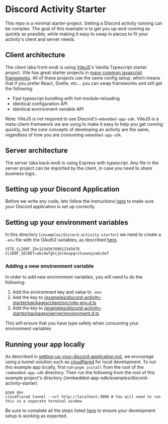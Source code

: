 # Discord Activity Starter

This repo is a minimal starter-project. Getting a Discord activity running can be complex. The goal of this example is to get you up-and-running as quickly as possible, while making it easy to swap in pieces to fit your activity's client and server needs.

## Client architecture

The client (aka front-end) is using [ViteJS](https://vitejs.dev/)'s Vanilla Typescript starter project. Vite has great starter projects in [many common javascript frameworks](https://vitejs.dev/guide/#trying-vite-online). All of these projects use the same config setup, which means that if you prefer React, Svelte, etc... you can swap frameworks and still get the following:

- Fast typescript bundling with hot-module-reloading
- Identical configuration API
- Identical environment variable API

Note: ViteJS is not required to use Discord's `embedded-app-sdk`. ViteJS is a meta-client-framework we are using to make it easy to help you get running quickly, but the core concepts of developing an activity are the same, regardless of how you are consuming `embedded-app-sdk`.

## Server architecture

The server (aka back-end) is using Express with typescript. Any file in the server project can be imported by the client, in case you need to share business logic.

## Setting up your Discord Application

Before we write any code, lets follow the instructions [here](/docs/setting-up-your-discord-application.md) to make sure your Discord application is set up correctly.

## Setting up your environment variables

In this directory (`/examples/discord-activity-starter`) we need to create a `.env` file with the OAuth2 variables, as described [here](/docs/setting-up-your-discord-application.md#oauth2).

```env
VITE_CLIENT_ID=123456789012345678
CLIENT_SECRET=abcdefghijklmnopqrstuvwxyzabcdef
```

### Adding a new environment variable

In order to add new environment variables, you will need to do the following:

1. Add the environment key and value to `.env`
2. Add the key to [/examples/discord-activity-starter/packages/client/src/vite-env.d.ts](/examples/discord-activity-starter/packages/client/src/vite-env.d.ts)
3. Add the key to [/examples/discord-activity-starter/packages/server/environment.d.ts](/examples/discord-activity-starter/packages/server/environment.d.ts)

This will ensure that you have type safety when consuming your environment variables

## Running your app locally

As described in [setting-up-your-discord-application.md](/docs/setting-up-your-discord-application.md#running-an-activity-with-a-network-tunnel), we encourage using a tunnel solution such as [cloudflared](https://github.com/cloudflare/cloudflared#installing-cloudflared) for local development.
To run this example app locally, first run `pnpm install` from the root of the `/embedded-app-sdk` directory. Then run the following from the root of this example project's directory (/embedded-app-sdk/examples/discord-activity-starter)

```
pnpm dev
cloudflared tunnel --url http://localhost:3000 # You will need to run this in a separate terminal window
```

Be sure to complete all the steps listed [here](/docs/setting-up-your-discord-application.md#running-an-activity-with-a-network-tunnel) to ensure your development setup is working as expected.
